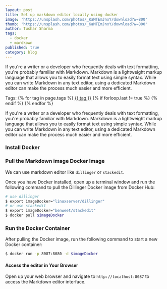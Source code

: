 ```yaml
---
layout: post
title: Set up markdown editor locally using docker
image: 'https://unsplash.com/photos/_KaMTEmJnxY/download?w=800'
thumb: 'https://unsplash.com/photos/_KaMTEmJnxY/download?w=800'
author: Tushar Sharma
tags:
  - docker
  - mardkown
published: true
category: blog
---
```


If you're a writer or a developer who frequently deals with text formatting, you're probably familiar with Markdown. Markdown is a lightweight markup language that allows you to easily format text using simple syntax. While you can write Markdown in any text editor, using a dedicated Markdown editor can make the process much easier and more efficient.<!-- truncate_here -->
<p>Tags: {% for tag in page.tags %} <a class="mytag" href="/tag/{{ tag }}" title="View posts tagged with &quot;{{ tag }}&quot;">{{ tag }}</a>  {% if forloop.last != true %} {% endif %} {% endfor %} </p>

If you're a writer or a developer who frequently deals with text formatting, you're probably familiar with Markdown. Markdown is a lightweight markup language that allows you to easily format text using simple syntax. While you can write Markdown in any text editor, using a dedicated Markdown editor can make the process much easier and more efficient.

### Install Docker

### Pull the Markdown image Docker Image

We can use markdown editor like `dillinger` or `stackedit`. 

Once you have Docker installed, open up a terminal window and run the following command to pull the Dillinger Docker image from Docker Hub:


```bash
# use dillinger
$ export imageDocker="linuxserver/dillinger"
# or use stackedit
$ export imageDocker="benweet/stackedit"
$ docker pull $imageDocker
```

### Run the Docker Container

After pulling the Docker image, run the following command to start a new Docker container:

```bash
$ docker run -p 8087:8080 -d $imageDocker
```

#### Access the editor in Your Browser

Open up your web browser and navigate to `http://localhost:8087` to access the Markdown editor interface.
